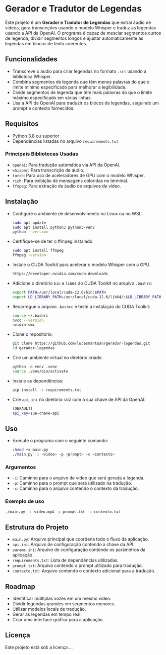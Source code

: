 # Gerador e Tradutor de Legendas
Este projeto é um **Gerador e Tradutor de Legendas** que extrai áudio de vídeos, gera transcrições usando o modelo Whisper e traduz as legendas usando a API da OpenAI. O programa é capaz de mesclar segmentos curtos de legenda, dividir segmentos longos e ajustar automaticamente as legendas em blocos de texto coerentes.

## Funcionalidades
- Transcreve o áudio para criar legendas no formato `.srt` usando a biblioteca Whisper.
- Combina segmentos de legenda que têm menos palavras do que o limite mínimo especificado para melhorar a legibilidade.
- Divide segmentos de legenda que têm mais palavras do que o limite máximo especificado em várias linhas.
- Usa a API da OpenAI para traduzir os blocos de legendas, seguindo um prompt e contexto fornecidos.

## Requisitos
- Python 3.8 ou superior
- Dependências listadas no arquivo `requirements.txt`

### Principais Bibliotecas Usadas
- `openai`: Para tradução automática via API da OpenAI.
- `whisper`: Para transcrição de áudio.
- `torch`: Para uso de aceleradores de GPU com o modelo Whisper.
- `rich`: Para exibição de mensagens coloridas no terminal.
- `ffmpeg`: Para extração de áudio de arquivos de vídeo.

## Instalação
- Configure o ambiente de desenvolvimento no Linux ou no WSL:
   ```bash
   sudo apt update
   sudo apt install python3 python3-venv
   python --version
   ```

- Certifique-se de ter o ffmpeg instalado:
   ```bash
   sudo apt install ffmpeg
   ffmpeg -version
   ```

- Instale o CUDA Toolkit para acelerar o modelo Whisper com a GPU.
   ```bash
   https://developer.nvidia.com/cuda-downloads
   ```

- Adicione o diretório `bin` e `lib64` do CUDA Toolkit no arquivo `.bashrc`:
   ```bash
   export PATH=/usr/local/cuda-12.6/bin:$PATH
   export LD_LIBRARY_PATH=/usr/local/cuda-12.6/lib64/:$LD_LIBRARY_PATH
   ```

- Recarregue o arquivo `.bashrc` e teste a instalação do CUDA Toolkit:
   ```bash
   source ~/.bashrc
   nvcc --version
   nvidia-smi
   ```

- Clone o repositório:
   ```bash
   git clone https://github.com/lucasmantuan/gerador-legendas.git
   cd gerador-legendas
   ```

- Crie um ambiente virtual no diretório criado:
   ```bash
   python -m venv .venv
   source .venv/bin/activate
   ```
   
- Instale as dependências:
   ```bash
   pip install -r requirements.txt
   ```

- Crie `api.ini` no diretório raiz com a sua chave de API da OpenAI:
   ```bash
   [DEFAULT]
   api_key=sua-chave-api
   ```

## Uso
- Execute o programa com o seguinte comando:
    ```bash
    chmod +x main.py
    ./main.py -i <video> -p <prompt> -c <contexto>
    ```
    
### Argumentos
- `-i`: Caminho para o arquivo de vídeo que será gerada a legenda.
- `-p`: Caminho para o prompt que será utilizado na tradução.
- `-c`: Caminho para o arquivo contendo o contexto da tradução.

### Exemplo de uso
```bash
./main.py -i video.mp4 -p prompt.txt -c contexto.txt
```

## Estrutura do Projeto
- `main.py`: Arquivo principal que coordena todo o fluxo da aplicação.
- `api.ini`: Arquivo de configuração contendo a chave da API.
- `params.ini`: Arquivo de configuração contendo os parâmetros da aplicação.
- `requirements.txt`: Lista de dependências utilizadas.
- `prompt.txt`: Arquivo contendo o prompt utilizado para tradução.
- `contexto.txt`: Arquivo contendo o contexto adicional para a tradução.

## Roadmap
- Identificar múltiplas vozes em um mesmo vídeo.
- Dividir legendas grandes em segmentos menores.
- Utilizar modelos locais de tradução.
- Gerar as legendas em tempo real.
- Criar uma interface gráfica para a aplicação.

## Licença
Este projeto está sob a licença ...